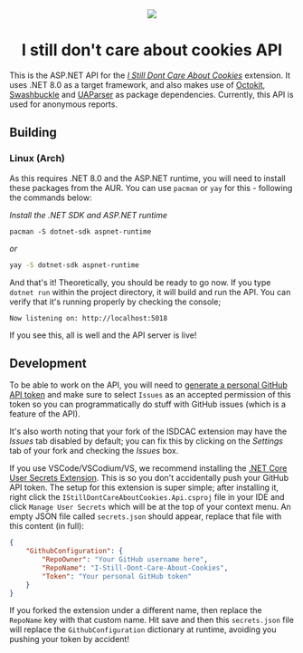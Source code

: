 <div align="center">

<image src="docs/images/extension-icon-128.png">

# I still don't care about cookies API

</div>

This is the ASP.NET API for the _[I Still Dont Care About Cookies](https://github.com/OhMyGuus/I-Still-Dont-Care-About-Cookies)_ extension. It uses .NET 8.0 as a target framework, and also makes use of [Octokit](https://github.com/octokit/octokit.net), [Swashbuckle](https://github.com/domaindrivendev/Swashbuckle.AspNetCore) and [UAParser](https://github.com/ua-parser/uap-csharp) as package dependencies. Currently, this API is used for anonymous reports.

## Building
### Linux (Arch)
As this requires .NET 8.0 and the ASP.NET runtime, you will need to install these packages from the AUR. You can use `pacman` or `yay` for this - following the commands below:

_Install the .NET SDK and ASP.NET runtime_
```
pacman -S dotnet-sdk aspnet-runtime
```
_or_
```bash
yay -S dotnet-sdk aspnet-runtime
```

And that's it! Theoretically, you should be ready to go now. If you type `dotnet run` within the project directory, it will build and run the API. You can verify that it's running properly by checking the console;
```
Now listening on: http://localhost:5018
```
If you see this, all is well and the API server is live!

## Development
To be able to work on the API, you will need to [generate a personal GitHub API token](https://github.com/settings/tokens?type=beta) and make sure to select `Issues` as an accepted permission of this token so you can programmatically do stuff with GitHub issues (which is a feature of the API).

It's also worth noting that your fork of the ISDCAC extension may have the _Issues_ tab disabled by default; you can fix this by clicking on the _Settings_ tab of your fork and checking the _Issues_ box.

If you use VSCode/VSCodium/VS, we recommend installing the [.NET Core User Secrets Extension](https://marketplace.visualstudio.com/items?itemName=adrianwilczynski.user-secrets). This is so you don't accidentally push your GitHub API token. The setup for this extension is super simple; after installing it, right click the `IStillDontCareAboutCookies.Api.csproj` file in your IDE and click `Manage User Secrets` which will be at the top of your context menu. An empty JSON file called `secrets.json` should appear, replace that file with this content (in full):

```json
{
    "GithubConfiguration": {
        "RepoOwner": "Your GitHub username here",
        "RepoName": "I-Still-Dont-Care-About-Cookies",
        "Token": "Your personal GitHub token"
    }
}
```

If you forked the extension under a different name, then replace the `RepoName` key with that custom name. Hit save and then this `secrets.json` file will replace the `GithubConfiguration` dictionary at runtime, avoiding you pushing your token by accident!
